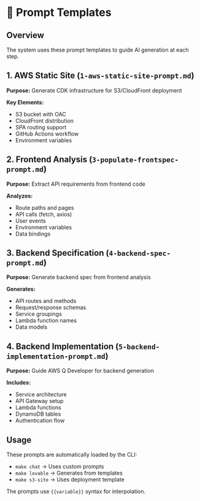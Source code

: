 # 📝 Prompt Templates

## Overview

The system uses these prompt templates to guide AI generation at each step.

## 1. AWS Static Site (`1-aws-static-site-prompt.md`)

**Purpose:** Generate CDK infrastructure for S3/CloudFront deployment

**Key Elements:**
- S3 bucket with OAC
- CloudFront distribution
- SPA routing support
- GitHub Actions workflow
- Environment variables

## 2. Frontend Analysis (`3-populate-frontspec-prompt.md`)

**Purpose:** Extract API requirements from frontend code

**Analyzes:**
- Route paths and pages
- API calls (fetch, axios)
- User events
- Environment variables
- Data bindings

## 3. Backend Specification (`4-backend-spec-prompt.md`)

**Purpose:** Generate backend spec from frontend analysis

**Generates:**
- API routes and methods
- Request/response schemas
- Service groupings
- Lambda function names
- Data models

## 4. Backend Implementation (`5-backend-implementation-prompt.md`)

**Purpose:** Guide AWS Q Developer for backend generation

**Includes:**
- Service architecture
- API Gateway setup
- Lambda functions
- DynamoDB tables
- Authentication flow

## Usage

These prompts are automatically loaded by the CLI:
- `make chat` → Uses custom prompts
- `make lovable` → Generates from templates
- `make s3-site` → Uses deployment template

The prompts use `{{variable}}` syntax for interpolation.